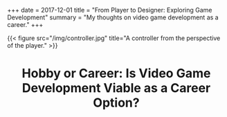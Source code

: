 +++
date = 2017-12-01
title = "From Player to Designer: Exploring Game Development"
summary = "My thoughts on video game development as a career."
+++

{{< figure src="/img/controller.jpg" title="A controller from the perspective of the player." >}}

# <p align="center">Hobby or Career: Is Video Game Development Viable as a Career Option? </p>

  <Content inbound.>
